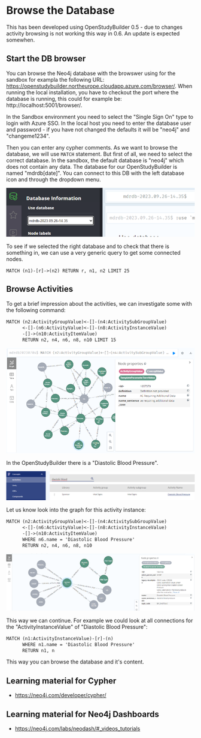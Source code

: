 # Browse the Database

This has been developed using OpenStudyBuilder 0.5 - due to changes activity browsing is not working this way in 0.6. An update is expected somewhen.

## Start the DB browser

You can browse the Neo4j database with the browswer using for the sandbox for exampla the following URL: https://openstudybuilder.northeurope.cloudapp.azure.com/browser/. When running the local installation, you have to checkout the port where the database is running, this could for example be: http://localhost:5001/browser/.

In the Sandbox environment you need to select the "Single Sign On" type to login with Azure SSO. In the local host you need to enter the database user and password - if you have not changed the defaults it will be "neo4j" and "changeme1234".

Then you can enter any cypher comments. As we want to browse the database, we will use `MATCH` statement. But first of all, we need to select the correct database. In the sandbox, the default database is "neo4j" which does not contain any data. The database for our OpenStudyBuilder is named "mdrdb[date]". You can connect to this DB with the left database icon and through the dropdown menu.

![Screenshot for Selecting correct DB](./img/browseDB_04.png)

To see if we selected the right database and to check that there is something in, we can use a very generic query to get some connected nodes.

```cypher
MATCH (n1)-[r]->(n2) RETURN r, n1, n2 LIMIT 25
```

## Browse Activities

To get a brief impression about the activities, we can investigate some with the following command:

```cypher
MATCH (n2:ActivityGroupValue)<-[]-(n4:ActivitySubGroupValue)
      <-[]-(n6:ActivityValue)<-[]-(n8:ActivityInstanceValue)
      -[]->(n10:ActivityItemValue) 
      RETURN n2, n4, n6, n8, n10 LIMIT 15
```

![Screenshot queried activities](./img/browseDB_01.png)

In the OpenStudyBuilder there is a "Diastolic Blood Pressure". 

![Screenshot queried activities](./img/browseDB_02.png)

Let us know look into the graph for this activity instance:

```cypher
MATCH (n2:ActivityGroupValue)<-[]-(n4:ActivitySubGroupValue)
      <-[]-(n6:ActivityValue)<-[]-(n8:ActivityInstanceValue)
      -[]->(n10:ActivityItemValue) 
      WHERE n6.name = 'Diastolic Blood Pressure'
      RETURN n2, n4, n6, n8, n10 
```

![Screenshot for Diastolic Blood Pressure](./img/browseDB_03.png)

This way we can continue. For example we could look at all connections for the "ActivityInstanceValue" of "Diastolic Blood Pressure":

```cypher
MATCH (n1:ActivityInstanceValue)-[r]-(n)
      WHERE n1.name = 'Diastolic Blood Pressure'
      RETURN n1, n
```

This way you can browse the database and it's content.


## Learning material for Cypher

- https://neo4j.com/developer/cypher/


## Learning material for Neo4j Dashboards

- https://neo4j.com/labs/neodash/#_videos_tutorials
